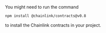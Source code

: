 You might need to run the command 

```bash
npm install @chainlink/contracts@v0.8
```

to install the Chainlink contracts in your project.
